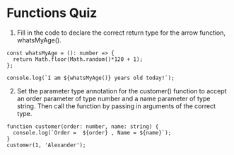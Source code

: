 # Functions Quiz

1. Fill in the code to declare the correct return type for the arrow function, whatsMyAge().

```
const whatsMyAge = (): number => {
  return Math.floor(Math.random()*120 + 1);
};

console.log(`I am ${whatsMyAge()} years old today!`);
```

2. Set the parameter type annotation for the customer() function to accept an order parameter of type number and a name parameter of type string. Then call the function by passing in arguments of the correct type.

```
function customer(order: number, name: string) {
  console.log(`Order =  ${order} , Name = ${name}`);
}
customer(1, 'Alexander');
```
